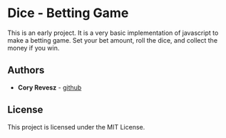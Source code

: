 # Dice - Betting Game

This is an early project. It is a very basic implementation of javascript to make a betting game. Set your bet amount, roll the dice, and collect the money if you win.

## Authors

* **Cory Revesz** - [github](https://github.com/coryrevesz)

## License

This project is licensed under the MIT License.